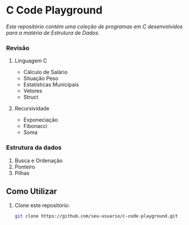 # C Code Playground

_Este repositório contém uma coleção de programas em C desenvolvidos para a matéria de Estrutura de Dados._

### Revisão

1. Linguagem C

   - Cálculo de Salário
   - Situação Peso
   - Estatisticas Municipais
   - Vetores
   - Struct

2. Recursividade
   - Exponeciação
   - Fibonacci
   - Soma

### Estrutura da dados 
1. Busca e Ordenação
2. Ponteiro
3. Pilhas
   


## Como Utilizar

1. Clone este repositório:
   ```bash
   git clone https://github.com/seu-usuario/c-code-playground.git
   ```
